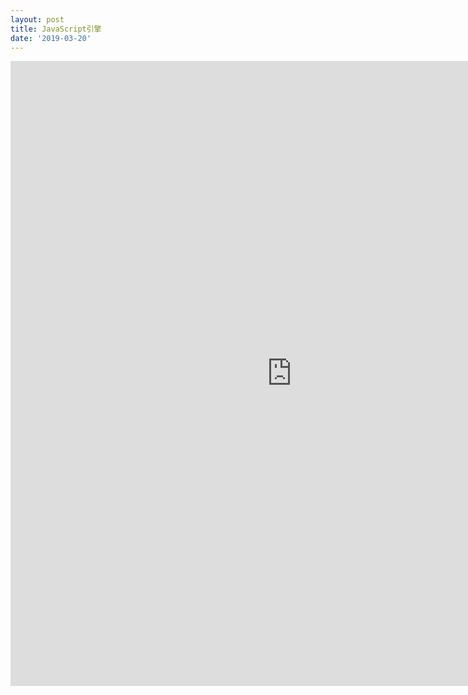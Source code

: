 ```yaml
---
layout: post
title: JavaScript引擎
date: '2019-03-20'
---
```



<iframe src="https://www.xmind.net/embed/4ypx" width="900px" height="1000px" frameborder="0" scrolling="no" allowfullscreen></iframe>

